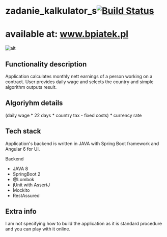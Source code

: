 # zadanie_kalkulator_s[![Build Status](https://travis-ci.org/bpiatek/zadanie_kalkulator_s.svg?branch=master)](https://travis-ci.org/bpiatek/zadanie_kalkulator_s)

<h1>available at:  <a href="www.bpiatek.pl">www.bpiatek.pl</a></h1>

![alt](http://i67.tinypic.com/34q6wdw.png)


<h2>Functionality description</h2>
Application calculates monthly nett earnings of a person working on a contract. 
User provides daily wage and selects the country and simple algorithm outputs result.

<h2>Algoriyhm details</h2>
(daily wage * 22 days * country tax - fixed costs) * currency rate

<h2>Tech stack</h2>
Application's backend is written in JAVA with Spring Boot framework
and Angular 6 for UI.

Backend
- JAVA 8
- SpringBoot 2
- @Lombok
- jUnit with AssertJ
- Mockito
- RestAssured

<h2>Extra info</h2>
I am not specifying how to build the application as it is standard procedure and you can play with it online.

